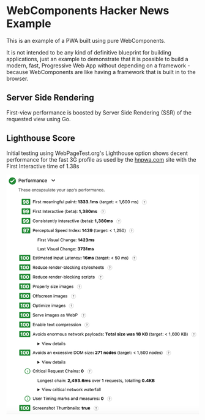 # WebComponents Hacker News Example

This is an example of a PWA built using pure WebComponents.

It is not intended to be any kind of definitive blueprint for building applications, just an example
to demonstrate that it is possible to build a modern, fast, Progressive Web App without depending on
a framework - because WebComponents are like having a framework that is built in to the browser.

## Server Side Rendering

First-view performance is boosted by Server Side Rendering (SSR) of the requested view using Go.

## Lighthouse Score

Initial testing using WebPageTest.org's Lighthouse option shows decent performance for the fast 3G
profile as used by the [hnpwa.com](hnpwa.com) site with the First Interactive time of 1.38s

![lighthouse-performance](./docs/lighthouse-performance.png)
